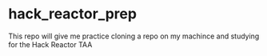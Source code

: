 # hack_reactor_prep

This repo will give me practice cloning a repo on my machince and studying for the Hack Reactor TAA 